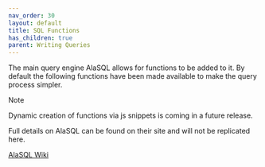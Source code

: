 ```yaml
---
nav_order: 30
layout: default
title: SQL Functions
has_children: true
parent: Writing Queries
---
```


The main query engine AlaSQL allows for functions to be added to it. By default the following functions have been made available to make the query process simpler.

> [!NOTE]
> Dynamic creation of functions via js snippets is coming in a future release.

Full details on AlaSQL can be found on their site and will not be replicated here.

[AlaSQL Wiki](https://github.com/AlaSQL/alasql/wiki)
